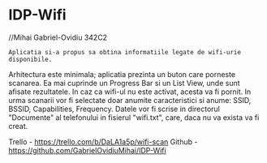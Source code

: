 # IDP-Wifi

//Mihai Gabriel-Ovidiu 342C2

	Aplicatia si-a propus sa obtina informatiile legate de wifi-urie disponibile.
  Arhitectura este minimala; aplicatia prezinta un buton care porneste scanarea.
  Ea mai cuprinde un Progress Bar si un List View, unde sunt afisate rezultatele.
	In caz ca wifi-ul nu este activat, acesta va fi pornit.
  In urma scanarii vor fi selectate doar anumite caracteristici si anume: SSID, BSSID, Capabilities, Frequency.
	Datele vor fi scrise in directorul "Documente" al telefonului in fisierul "wifi.txt", care, daca nu va exista va fi creat.

Trello - https://trello.com/b/DaLA1a5p/wifi-scan
Github - https://github.com/GabrielOvidiuMihai/IDP-Wifi
 
